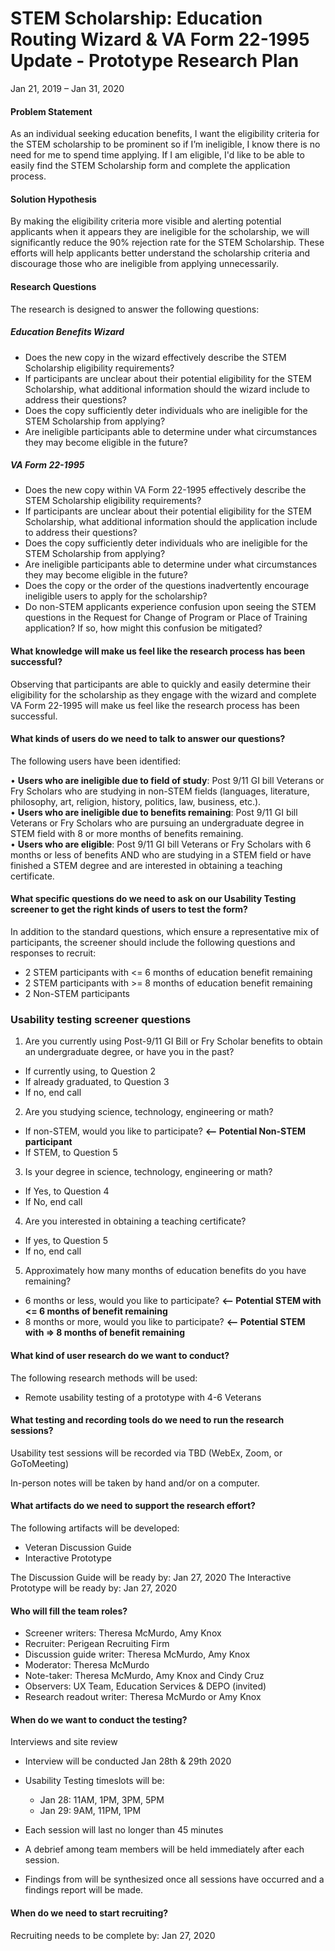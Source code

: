 # STEM Scholarship: Education Routing Wizard & VA Form 22-1995 Update - Prototype Research Plan

Jan 21, 2019 – Jan 31, 2020


#### Problem Statement 
As an individual seeking education benefits, I want the eligibility criteria for the STEM scholarship to be prominent so if I’m ineligible, I know there is no need for me to spend time applying. If I am eligible, I'd like to be able to easily find the STEM Scholarship form and complete the application process.  

#### Solution Hypothesis
By making the eligibility criteria more visible and alerting potential applicants when it appears they are ineligible for the scholarship, we will significantly reduce the 90% rejection rate for the STEM Scholarship.  These efforts will help applicants better understand the scholarship criteria and discourage those who are ineligible from applying unnecessarily.

#### Research Questions

The research is designed to answer the following questions:

##### Education Benefits Wizard
* Does the new copy in the wizard effectively describe the STEM Scholarship eligibility requirements?
* If participants are unclear about their potential eligibility for the STEM Scholarship, what additional information should the wizard include to address their questions?
* Does the copy sufficiently deter individuals who are ineligible for the STEM Scholarship from applying?
* Are ineligible participants able to determine under what circumstances they may become eligible in the future?

##### VA Form 22-1995
* Does the new copy within VA Form 22-1995 effectively describe the STEM Scholarship eligibility requirements?
* If participants are unclear about their potential eligibility for the STEM Scholarship, what additional information should the application include to address their questions?  
* Does the copy sufficiently deter individuals who are ineligible for the STEM Scholarship from applying?
* Are ineligible participants able to determine under what circumstances they may become eligible in the future?
* Does the copy or the order of the questions inadvertently encourage ineligible users to apply for the scholarship?
*	Do non-STEM applicants experience confusion upon seeing the STEM questions in the Request for Change of Program or Place of Training application? If so, how might this confusion be mitigated?

#### What knowledge will make us feel like the research process has been successful?

Observing that participants are able to quickly and easily determine their eligibility for the scholarship as they engage with the wizard and complete VA Form 22-1995 will make us feel like the research process has been successful.

#### What kinds of users do we need to talk to answer our questions?

The following users have been identified:

•	**Users who are ineligible due to field of study**: Post 9/11 GI bill Veterans or Fry Scholars who are studying in non-STEM fields (languages, literature, philosophy, art, religion, history, politics, law, business, etc.).  
•	**Users who are ineligible due to benefits remaining**: Post 9/11 GI bill Veterans or Fry Scholars who are pursuing an undergraduate degree in STEM field with 8 or more months of benefits remaining.  
•	**Users who are eligible**: Post 9/11 GI bill Veterans or Fry Scholars with 6 months or less of benefits AND who are studying in a STEM field or have finished a STEM degree and are interested in obtaining a teaching certificate.  

#### What specific questions do we need to ask on our Usability Testing screener to get the right kinds of users to test the form?

In addition to the standard questions, which ensure a representative mix of participants, the screener should include the following questions and responses to recruit:

* 2 STEM participants with <= 6 months of education benefit remaining
* 2 STEM participants with >= 8 months of education benefit remaining
* 2 Non-STEM participants

### Usability testing screener questions
1.	Are you currently using Post-9/11 GI Bill or Fry Scholar benefits to obtain an undergraduate degree, 
   or have you in the past?
  * If currently using, to Question 2
  * If already graduated, to Question 3
  * If no, end call 
2.	Are you studying science, technology, engineering or math?
  * If non-STEM, would you like to participate?   **<-- Potential Non-STEM participant**  
  * If STEM, to Question 5  
3.	Is your degree in science, technology, engineering or math?
  * If Yes, to Question 4   
  * If No, end call
4.	Are you interested in obtaining a teaching certificate?
  * If yes, to Question 5 
  * If no, end call
5.	Approximately how many months of education benefits do you have remaining?
  * 6 months or less, would you like to participate?   **<-- Potential STEM with <= 6 months of benefit remaining**  
  * 8 months or more, would you like to participate?   **<-- Potential STEM with => 8 months of benefit remaining**  

#### What kind of user research do we want to conduct?

The following research methods will be used:

* Remote usability testing of a prototype with 4-6 Veterans 

#### What testing and recording tools do we need to run the research sessions?

Usability test sessions will be recorded via TBD (WebEx, Zoom, or GoToMeeting)

In-person notes will be taken by hand and/or on a computer.

#### What artifacts do we need to support the research effort?

The following artifacts will be developed:
*	Veteran Discussion Guide  
* Interactive Prototype

The Discussion Guide will be ready by: Jan 27, 2020
The Interactive Prototype will be ready by: Jan 27, 2020

#### Who will fill the team roles?
* Screener writers: Theresa McMurdo, Amy Knox
* Recruiter: Perigean Recruiting Firm
* Discussion guide writer: Theresa McMurdo, Amy Knox
* Moderator: Theresa McMurdo
* Note-taker: Theresa McMurdo, Amy Knox and Cindy Cruz
* Observers: UX Team, Education Services & DEPO (invited)
* Research readout writer: Theresa McMurdo or Amy Knox

#### When do we want to conduct the testing?

Interviews and site review
*	Interview will be conducted Jan 28th & 29th 2020
*	Usability Testing timeslots will be: 
     * Jan 28: 11AM, 1PM, 3PM, 5PM  
     * Jan 29: 9AM, 11PM, 1PM
     
*	Each session will last no longer than 45 minutes
*	A debrief among team members will be held immediately after each session.
*	Findings from will be synthesized once all sessions have occurred and a findings report will be made.

#### When do we need to start recruiting?

Recruiting needs to be complete by: Jan 27, 2020

